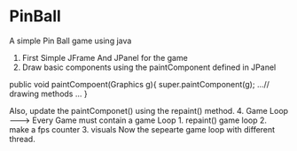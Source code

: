 # PinBall
A simple Pin Ball game using java

1. First Simple JFrame And JPanel for the game
2. Draw basic components using the paintComponent defined in JPanel

public void paintCompoent(Graphics g){
    super.paintComponent(g);
    ...// drawing methods ...
}

Also, update the paintComponet() using the repaint() method.
4. Game Loop --->
    Every Game must contain a game Loop 
    1. repaint() game loop
    2. make a fps counter
    3. visuals
Now the sepearte game loop with different thread.
